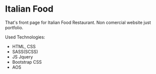 # Italian Food
That's front page for Italian Food Restaurant. Non comercial website just portfolio.

Used Technologies:
- HTML, CSS
- SASS(SCSS)
- JS Jquery
- Bootstrap CSS
- AOS
